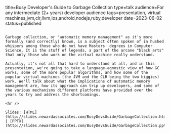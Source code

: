 title=Busy Developer's Guide to Garbage Collection
type=talk
audience=For any intermediate (2+ years) developer audience
tags=presentation, virtual machines,jvm,clr,llvm,ios,android,nodejs,ruby,developer
date=2023-06-02
status=published
~~~~~~

Garbage collection, or "automatic memory management" as it's more formally (and correctly) known, is a subject often spoken of in hushed whispers among those who do not have Masters' degrees in Computer Science. It is the stuff of legends, a part of the arcane "black arts" that only those who work on the virtual machine really understand.

Actually, it's not all that hard to understand at all, and in this presentation, we're going to take a language-agnostic view of how GC works, some of the more popular algorithms, and how some of the popular virtual machines (the JVM and the CLR being the two biggies) work. We'll talk about what the implications of automatic memory management are, how its approach can trip up developers, and some of the various mechanisms different platforms have provided over the years to try and address the shortcomings.
    
<hr />

Slides: [HTML](http://slides.newardassociates.com/BusyDevsGuide/GarbageCollection.html) | [PPTX](http://slides.newardassociates.com/BusyDevsGuide/GarbageCollection.pptx)
